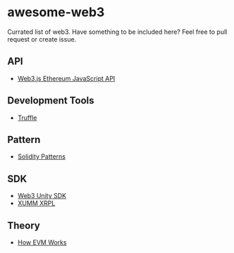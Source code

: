 # awesome-web3
Currated list of web3.
Have something to be included here? Feel free to pull request or create issue.

## API
- [Web3.js Ethereum JavaScript API](https://github.com/ChainSafe/web3.js)

## Development Tools
- [Truffle](https://github.com/trufflesuite/truffle)

## Pattern
- [Solidity Patterns](https://github.com/fravoll/solidity-patterns)

## SDK
- [Web3 Unity SDK](https://github.com/ChainSafe/web3.unity)
- [XUMM XRPL](https://xumm.readme.io/)

## Theory
- [How EVM Works](https://eattheblocks.com/understanding-the-ethereum-virtual-machine/)
